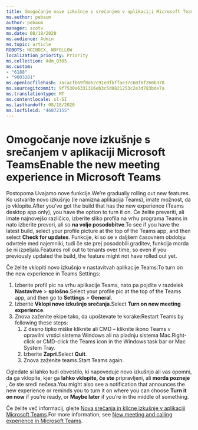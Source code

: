 ```yaml
---
title: Omogočanje nove izkušnje s srečanjem v aplikaciji Microsoft Teams
ms.author: pebaum
author: pebaum
manager: scotv
ms.date: 08/18/2020
ms.audience: Admin
ms.topic: article
ROBOTS: NOINDEX, NOFOLLOW
localization_priority: Priority
ms.collection: Adm_O365
ms.custom:
- "6188"
- "9003281"
ms.openlocfilehash: 7acacfb69f0d62c91e0fbffae37c60f6f260b378
ms.sourcegitcommit: 9f7530a6331316eb3c5d0821253c2e3d783bde7a
ms.translationtype: MT
ms.contentlocale: sl-SI
ms.lasthandoff: 08/18/2020
ms.locfileid: "46872155"
---
```

# <a name="enable-the-new-meeting-experience-in-microsoft-teams"></a><span data-ttu-id="d5f85-102">Omogočanje nove izkušnje s srečanjem v aplikaciji Microsoft Teams</span><span class="sxs-lookup"><span data-stu-id="d5f85-102">Enable the new meeting experience in Microsoft Teams</span></span>

<span data-ttu-id="d5f85-103">Postopoma Uvajamo nove funkcije.</span><span class="sxs-lookup"><span data-stu-id="d5f85-103">We’re gradually rolling out new features.</span></span> <span data-ttu-id="d5f85-104">Ko ustvarite novo izkušnjo (le namizna aplikacija Teams), imate možnost, da jo vklopite.</span><span class="sxs-lookup"><span data-stu-id="d5f85-104">After you’ve got the build that has the new experience (Teams desktop app only), you have the option to turn it on.</span></span> <span data-ttu-id="d5f85-105">Če želite preveriti, ali imate najnovejšo različico, izberite sliko profila na vrhu programa Teams in nato izberite preveri, ali so  **na voljo posodobitve**.</span><span class="sxs-lookup"><span data-stu-id="d5f85-105">To see if you have the latest build, select your profile picture at the top of the Teams app, and then select  **Check for updates**.</span></span> <span data-ttu-id="d5f85-106">Funkcije, ki so se v daljšem časovnem obdobju odvrtele med najemniki, tudi če ste prej posodobili graditev, funkcija morda še ni izpeljala.</span><span class="sxs-lookup"><span data-stu-id="d5f85-106">Features roll out to tenants over time, so even if you previously updated the build, the feature might not have rolled out yet.</span></span>  

<span data-ttu-id="d5f85-107">Če želite vklopiti novo izkušnjo v nastavitvah aplikacije Teams:</span><span class="sxs-lookup"><span data-stu-id="d5f85-107">To turn on the new experience in Teams Settings:</span></span>

1. <span data-ttu-id="d5f85-108">Izberite profil pic na vrhu aplikacije Teams, nato pa pojdite v razdelek **Nastavitve**  >   **splošno**.</span><span class="sxs-lookup"><span data-stu-id="d5f85-108">Select your profile pic at the top of the Teams app, and then go to **Settings** >  **General**.</span></span> 
2. <span data-ttu-id="d5f85-109">Izberite **Vklopi novo izkušnjo srečanja**.</span><span class="sxs-lookup"><span data-stu-id="d5f85-109">Select **Turn on new meeting experience**.</span></span>
3. <span data-ttu-id="d5f85-110">Znova zaženite ekipe tako, da upoštevate te korake:</span><span class="sxs-lookup"><span data-stu-id="d5f85-110">Restart Teams by following these steps:</span></span>
    1. <span data-ttu-id="d5f85-111">Z desno tipko miške kliknite ali CMD – kliknite ikono Teams v opravilni vrstici sistema Windows ali na pladnju sistema Mac.</span><span class="sxs-lookup"><span data-stu-id="d5f85-111">Right-click or CMD-click the Teams icon in the Windows task bar or Mac System Tray.</span></span>
    2. <span data-ttu-id="d5f85-112">Izberite **Zapri**.</span><span class="sxs-lookup"><span data-stu-id="d5f85-112">Select **Quit**.</span></span>
    3. <span data-ttu-id="d5f85-113">Znova zaženite teams.</span><span class="sxs-lookup"><span data-stu-id="d5f85-113">Start Teams again.</span></span>

<span data-ttu-id="d5f85-114">Ogledate si lahko tudi obvestilo, ki napoveduje novo izkušnjo ali vas opomni, da ga vklopite, kjer ga  **lahko vklopite, če ste**  pripravljeni, ali  **morda pozneje** , če ste sredi nečesa.</span><span class="sxs-lookup"><span data-stu-id="d5f85-114">You might also see a notification that announces the new experience or reminds you to turn it on where you can choose  **Turn it on now**  if you’re ready, or  **Maybe later** if you’re in the middle of something.</span></span>  

<span data-ttu-id="d5f85-115">Če želite več informacij, glejte [Nova srečanja in klicne izkušnje v aplikaciji Microsoft Teams](https://techcommunity.microsoft.com/t5/microsoft-teams-blog/new-meeting-and-calling-experience-in-microsoft-teams/ba-p/1537581).</span><span class="sxs-lookup"><span data-stu-id="d5f85-115">For more information, see [New meeting and calling experience in Microsoft Teams](https://techcommunity.microsoft.com/t5/microsoft-teams-blog/new-meeting-and-calling-experience-in-microsoft-teams/ba-p/1537581).</span></span>